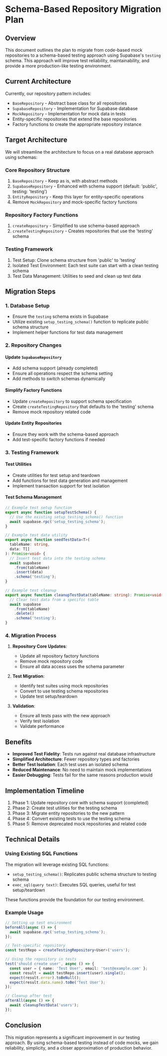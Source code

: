 
# Schema-Based Repository Migration Plan

## Overview

This document outlines the plan to migrate from code-based mock repositories to a schema-based testing approach using Supabase's `testing` schema. This approach will improve test reliability, maintainability, and provide a more production-like testing environment.

## Current Architecture

Currently, our repository pattern includes:
- `BaseRepository` - Abstract base class for all repositories
- `SupabaseRepository` - Implementation for Supabase database
- `MockRepository` - Implementation for mock data in tests
- Entity-specific repositories that extend the base repositories
- Factory functions to create the appropriate repository instance

## Target Architecture

We will streamline the architecture to focus on a real database approach using schemas:

### Core Repository Structure
1. `BaseRepository` - Keep as is, with abstract methods
2. `SupabaseRepository` - Enhanced with schema support (default: 'public', testing: 'testing')
3. `EntityRepository` - Keep this layer for entity-specific operations
4. Remove `MockRepository` and mock-specific factory functions

### Repository Factory Functions
1. `createRepository` - Simplified to use schema-based approach
2. `createTestingRepository` - Creates repositories that use the 'testing' schema

### Testing Framework
1. Test Setup: Clone schema structure from 'public' to 'testing'
2. Isolated Test Environment: Each test suite can start with a clean testing schema
3. Test Data Management: Utilities to seed and clean up test data

## Migration Steps

### 1. Database Setup
- Ensure the `testing` schema exists in Supabase
- Utilize existing `setup_testing_schema()` function to replicate public schema structure
- Implement helper functions for test data management

### 2. Repository Changes

#### Update `SupabaseRepository`
- Add schema support (already completed)
- Ensure all operations respect the schema setting
- Add methods to switch schemas dynamically

#### Simplify Factory Functions
- Update `createRepository` to support schema specification
- Create `createTestingRepository` that defaults to the 'testing' schema
- Remove mock repository related code

#### Update Entity Repositories
- Ensure they work with the schema-based approach
- Add test-specific factory functions if needed

### 3. Testing Framework

#### Test Utilities
- Create utilities for test setup and teardown
- Add functions for test data generation and management
- Implement transaction support for test isolation

#### Test Schema Management
```typescript
// Example test setup function
export async function setupTestSchema() {
  // Use the existing setup_testing_schema() function
  await supabase.rpc('setup_testing_schema');
}

// Example test data utility
export async function seedTestData<T>(
  tableName: string, 
  data: T[]
): Promise<void> {
  // Insert test data into the testing schema
  await supabase
    .from(tableName)
    .insert(data)
    .schema('testing');
}

// Example test cleanup
export async function cleanupTestData(tableName: string): Promise<void> {
  // Clear test data from a specific table
  await supabase
    .from(tableName)
    .delete()
    .schema('testing');
}
```

### 4. Migration Process

1. **Repository Core Updates**:
   - Update all repository factory functions
   - Remove mock repository code
   - Ensure all data access uses the schema parameter

2. **Test Migration**:
   - Identify test suites using mock repositories
   - Convert to use testing schema repositories
   - Update test setup/teardown

3. **Validation**:
   - Ensure all tests pass with the new approach
   - Verify test isolation
   - Validate performance

## Benefits

- **Improved Test Fidelity**: Tests run against real database infrastructure
- **Simplified Architecture**: Fewer repository types and factories
- **Better Test Isolation**: Each test uses an isolated schema
- **Reduced Maintenance**: No need to maintain mock implementations
- **Easier Debugging**: Tests fail for the same reasons production would

## Implementation Timeline

1. Phase 1: Update repository core with schema support (completed)
2. Phase 2: Create test utilities for the testing schema
3. Phase 3: Migrate entity repositories to the new pattern
4. Phase 4: Convert existing tests to use the testing schema
5. Phase 5: Remove deprecated mock repositories and related code

## Technical Details

### Using Existing SQL Functions

The migration will leverage existing SQL functions:

- `setup_testing_schema()`: Replicates public schema structure to testing schema
- `exec_sql(query text)`: Executes SQL queries, useful for test setup/teardown

These functions provide the foundation for our testing environment.

### Example Usage

```typescript
// Setting up test environment
beforeAll(async () => {
  await supabase.rpc('setup_testing_schema');
});

// Test-specific repository
const testRepo = createTestingRepository<User>('users');

// Using the repository in tests
test('should create user', async () => {
  const user = { name: 'Test User', email: 'test@example.com' };
  const result = await testRepo.insert(user).single();
  expect(result.error).toBeNull();
  expect(result.data.name).toBe('Test User');
});

// Cleanup after test
afterAll(async () => {
  await cleanupTestData('users');
});
```

## Conclusion

This migration represents a significant improvement in our testing approach. By using schema-based testing instead of code mocks, we gain reliability, simplicity, and a closer approximation of production behavior.
